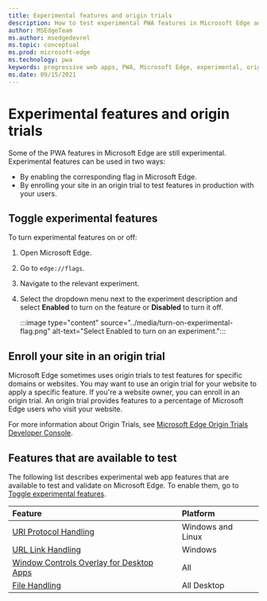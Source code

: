 ```yaml
---
title: Experimental features and origin trials
description: How to test experimental PWA features in Microsoft Edge and enroll your site in origin trials to use these features in production with your users.
author: MSEdgeTeam
ms.author: msedgedevrel
ms.topic: conceptual
ms.prod: microsoft-edge
ms.technology: pwa
keywords: progressive web apps, PWA, Microsoft Edge, experimental, origin trials
ms.date: 09/15/2021
---
```

# Experimental features and origin trials

Some of the PWA features in Microsoft Edge are still experimental. Experimental features can be used in two ways:

*   By enabling the corresponding flag in Microsoft Edge.
*   By enrolling your site in an origin trial to test features in production with your users.


<!-- ====================================================================== -->
## Toggle experimental features

To turn experimental features on or off:

1.  Open Microsoft Edge.
1.  Go to `edge://flags`.
1.  Navigate to the relevant experiment.
1.  Select the dropdown menu next to the experiment description and select **Enabled** to turn on the feature or **Disabled** to turn it off.

    :::image type="content" source="../media/turn-on-experimental-flag.png" alt-text="Select Enabled to turn on an experiment.":::


<!-- ====================================================================== -->
## Enroll your site in an origin trial

Microsoft Edge sometimes uses origin trials to test features for specific domains or websites. You may want to use an origin trial for your website to apply a specific feature. If you're a website owner, you can enroll in an origin trial. An origin trial provides features to a percentage of Microsoft Edge users who visit your website.

For more information about Origin Trials, see [Microsoft Edge Origin Trials Developer Console](https://developer.microsoft.com/microsoft-edge/origin-trials).


<!-- ====================================================================== -->
## Features that are available to test

The following list describes experimental web app features that are available to test and validate on Microsoft Edge. To enable them, go to [Toggle experimental features](#toggle-experimental-features).

| Feature | Platform |
|:--- |:--- |
| [URI Protocol Handling](./handle-protocols.md) | Windows and Linux |
| [URL Link Handling](./handle-urls.md) | Windows |
| [Window Controls Overlay for Desktop Apps](./window-controls-overlay.md) | All |
| [File Handling](./handle-files.md) | All Desktop |

<!-- Links -->
